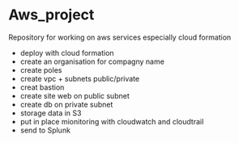 # Aws_project

Repository for working on aws services especially cloud formation
- deploy with cloud formation
- create an organisation for compagny name
- create poles
- create vpc + subnets public/private
- creat bastion
- create site web on public subnet
- create db on private subnet
- storage data in S3
- put in place mionitoring with cloudwatch and cloudtrail
- send to Splunk